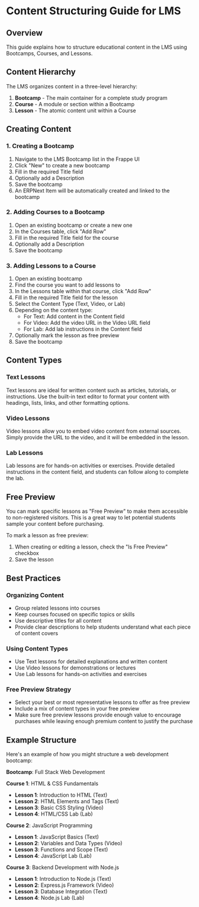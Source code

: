 # Content Structuring Guide for LMS

## Overview
This guide explains how to structure educational content in the LMS using Bootcamps, Courses, and Lessons.

## Content Hierarchy
The LMS organizes content in a three-level hierarchy:

1. **Bootcamp** - The main container for a complete study program
2. **Course** - A module or section within a Bootcamp
3. **Lesson** - The atomic content unit within a Course

## Creating Content

### 1. Creating a Bootcamp
1. Navigate to the LMS Bootcamp list in the Frappe UI
2. Click "New" to create a new bootcamp
3. Fill in the required Title field
4. Optionally add a Description
5. Save the bootcamp
6. An ERPNext Item will be automatically created and linked to the bootcamp

### 2. Adding Courses to a Bootcamp
1. Open an existing bootcamp or create a new one
2. In the Courses table, click "Add Row"
3. Fill in the required Title field for the course
4. Optionally add a Description
5. Save the bootcamp

### 3. Adding Lessons to a Course
1. Open an existing bootcamp
2. Find the course you want to add lessons to
3. In the Lessons table within that course, click "Add Row"
4. Fill in the required Title field for the lesson
5. Select the Content Type (Text, Video, or Lab)
6. Depending on the content type:
   - For Text: Add content in the Content field
   - For Video: Add the video URL in the Video URL field
   - For Lab: Add lab instructions in the Content field
7. Optionally mark the lesson as free preview
8. Save the bootcamp

## Content Types

### Text Lessons
Text lessons are ideal for written content such as articles, tutorials, or instructions. Use the built-in text editor to format your content with headings, lists, links, and other formatting options.

### Video Lessons
Video lessons allow you to embed video content from external sources. Simply provide the URL to the video, and it will be embedded in the lesson.

### Lab Lessons
Lab lessons are for hands-on activities or exercises. Provide detailed instructions in the content field, and students can follow along to complete the lab.

## Free Preview
You can mark specific lessons as "Free Preview" to make them accessible to non-registered visitors. This is a great way to let potential students sample your content before purchasing.

To mark a lesson as free preview:
1. When creating or editing a lesson, check the "Is Free Preview" checkbox
2. Save the lesson

## Best Practices

### Organizing Content
- Group related lessons into courses
- Keep courses focused on specific topics or skills
- Use descriptive titles for all content
- Provide clear descriptions to help students understand what each piece of content covers

### Using Content Types
- Use Text lessons for detailed explanations and written content
- Use Video lessons for demonstrations or lectures
- Use Lab lessons for hands-on activities and exercises

### Free Preview Strategy
- Select your best or most representative lessons to offer as free preview
- Include a mix of content types in your free preview
- Make sure free preview lessons provide enough value to encourage purchases while leaving enough premium content to justify the purchase

## Example Structure
Here's an example of how you might structure a web development bootcamp:

**Bootcamp**: Full Stack Web Development

**Course 1**: HTML & CSS Fundamentals
- **Lesson 1**: Introduction to HTML (Text)
- **Lesson 2**: HTML Elements and Tags (Text)
- **Lesson 3**: Basic CSS Styling (Video)
- **Lesson 4**: HTML/CSS Lab (Lab)

**Course 2**: JavaScript Programming
- **Lesson 1**: JavaScript Basics (Text)
- **Lesson 2**: Variables and Data Types (Video)
- **Lesson 3**: Functions and Scope (Text)
- **Lesson 4**: JavaScript Lab (Lab)

**Course 3**: Backend Development with Node.js
- **Lesson 1**: Introduction to Node.js (Text)
- **Lesson 2**: Express.js Framework (Video)
- **Lesson 3**: Database Integration (Text)
- **Lesson 4**: Node.js Lab (Lab)